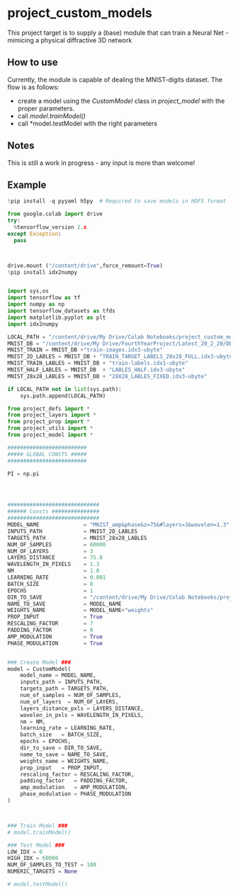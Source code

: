 # project_custom_models

This project target is to supply a (base) module that can train a Neural Net - mimicing a physical 
diffractive 3D network

## How to use
Currently, the module is capable of dealing the MNIST-digits dataset.
The flow is as follows:
* create a model using the *CustomModel* class in *project_model* with the proper parameters.
* call *model.trainModel()*
* call *model.testModel with the right parameters

## Notes
This is still a work in progress - any input is more than welcome!

## Example 
```python
!pip install -q pyyaml h5py  # Required to save models in HDF5 format

from google.colab import drive
try:
  %tensorflow_version 2.x
except Exception:
  pass



drive.mount ("/content/drive",force_remount=True)
!pip install idx2numpy


import sys,os
import tensorflow as tf
import numpy as np
import tensorflow_datasets as tfds
import matplotlib.pyplot as plt
import idx2numpy

LOCAL_PATH = "/content/drive/My Drive/Colab Notebooks/project_custom_models/src"
MNIST_DB = "/content/drive/My Drive/FourthYearProject/Latest_20_2_20/DB/"
MNIST_TRAIN = MNIST_DB +"train-images.idx3-ubyte"
MNIST_2D_LABLES = MNIST_DB + "TRAIN_TARGET_LABELS_28x28_FULL.idx3-ubyte"
MNIST_TRAIN_LABLES = MNIST_DB + "train-labels.idx1-ubyte"
MNIST_HALF_LABLES = MNIST_DB  + "LABLES_HALF.idx3-ubyte"
MNIST_28x28_LABLES = MNIST_DB + "28X28_LABLES_FIXED.idx3-ubyte"

if LOCAL_PATH not in list(sys.path):
    sys.path.append(LOCAL_PATH)

from project_defs import *
from project_layers import *
from project_prop import *
from project_utils import *
from project_model import *

#########################
##### GLOBAL CONSTS #####
#########################

PI = np.pi




#############################
###### Consts ###############
#############################
MODEL_NAME              = "MNIST_amp&phase&z=75&#layers=3&wavelen=1.3"
INPUTS_PATH             = MNIST_2D_LABLES
TARGETS_PATH            = MNIST_28x28_LABLES
NUM_OF_SAMPLES          = 60000
NUM_OF_LAYERS           = 3
LAYERS_DISTANCE         = 75.0
WAVELENGTH_IN_PIXELS    = 1.3
NM                      = 1.0
LEARNING_RATE           = 0.001
BATCH_SIZE              = 8
EPOCHS                  = 1
DIR_TO_SAVE             = "/content/drive/My Drive/Colab Notebooks/project_custom_models/models"
NAME_TO_SAVE            = MODEL_NAME
WEIGHTS_NAME            = MODEL_NAME+"weights"
PROP_INPUT              = True
RESCALING_FACTOR        = 7
PADDING_FACTOR          = 0
AMP_MODULATION          = True
PHASE_MODULATION        = True


### Create Model ###
model = CustomModel(
    model_name = MODEL_NAME,
    inputs_path = INPUTS_PATH,
    targets_path = TARGETS_PATH,
    num_of_samples = NUM_OF_SAMPLES,
    num_of_layers  = NUM_OF_LAYERS,
    layers_distance_pxls = LAYERS_DISTANCE,
    wavelen_in_pxls = WAVELENGTH_IN_PIXELS,
    nm = NM,
    learning_rate = LEARNING_RATE,
    batch_size   = BATCH_SIZE,
    epochs = EPOCHS,
    dir_to_save = DIR_TO_SAVE,
    name_to_save = NAME_TO_SAVE,
    weights_name = WEIGHTS_NAME,
    prop_input   = PROP_INPUT,
    rescaling_factor = RESCALING_FACTOR,
    padding_factor   = PADDING_FACTOR,
    amp_modulation   = AMP_MODULATION,
    phase_modulation = PHASE_MODULATION
)



### Train Model ###
# model.trainModel()

### Test Model ###
LOW_IDX = 0
HIGH_IDX = 60000
NUM_OF_SAMPLES_TO_TEST = 100
NUMERIC_TARGETS = None

# model.testModel()

```